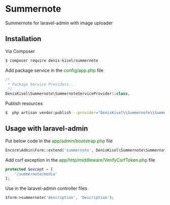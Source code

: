# Summernote

Summernote for laravel-admin with image uploader

## Installation

Via Composer

``` bash
$ composer require denis-kisel/summernote
```

Add package service in the <font color="green">config/app.php</font> file
``` php
/*
 * Package Service Providers...
 */
DenisKisel\Summernote\SummernoteServiceProvider::class,
```


Publish resources
``` bash
$  php artisan vendor:publish --provider="DenisKisel\\Summernote\\SummernoteServiceProvider"
```

## Usage with laravel-admin
Put below code in the <font color="green">app/admin/bootstrap.php</font> file

``` php
Encore\Admin\Form::extend('summernote', DenisKisel\Summernote\Summernote::class);
```

Add csrf exception in the <font color="green">app/http/middleware/VerifyCsrfToken.php</font> file


``` php
protected $except = [
    '/summernote/media'
];
```

Use in the laravel-admin controller files
``` php
$form->summernote('description', 'Description');
```
